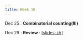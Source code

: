 ```yaml
---
title: Week 16
---
```


Dec 25
: **Combinatorial counting(III)**

Dec 29
: **Review**
  :  \[[slides-zh](https://basics.sjtu.edu.cn/~yangqizhe/pdf/dm2023w/slides/DMLec13-handout-zh.pdf)\]
